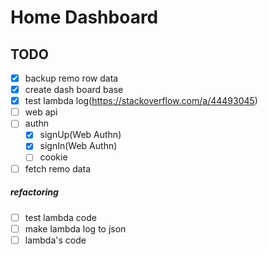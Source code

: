 # Home Dashboard

## TODO

- [x] backup remo row data
- [x] create dash board base
- [x] test lambda log(https://stackoverflow.com/a/44493045)
- [ ] web api
- [ ] authn
  - [x] signUp(Web Authn)
  - [x] signIn(Web Authn)
  - [ ] cookie
- [ ] fetch remo data

##### refactoring

- [ ] test lambda code
- [ ] make lambda log to json
- [ ] lambda's code
